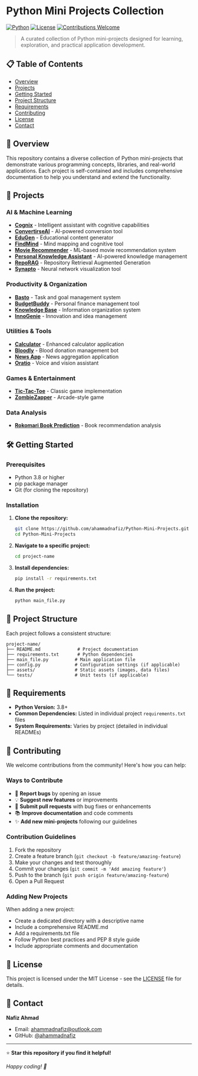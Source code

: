 # Python Mini Projects Collection

[![Python](https://img.shields.io/badge/Python-3.8+-blue.svg)](https://www.python.org/)
[![License](https://img.shields.io/badge/License-MIT-green.svg)](LICENSE)
[![Contributions Welcome](https://img.shields.io/badge/Contributions-Welcome-brightgreen.svg)](CONTRIBUTING.md)

> A curated collection of Python mini-projects designed for learning, exploration, and practical application development.

## 📋 Table of Contents

- [Overview](#overview)
- [Projects](#projects)
- [Getting Started](#getting-started)
- [Project Structure](#project-structure)
- [Requirements](#requirements)
- [Contributing](#contributing)
- [License](#license)
- [Contact](#contact)

## 🎯 Overview

This repository contains a diverse collection of Python mini-projects that demonstrate various programming concepts, libraries, and real-world applications. Each project is self-contained and includes comprehensive documentation to help you understand and extend the functionality.

## 🚀 Projects

### AI & Machine Learning
- **[Cognix](./Cognix/)** - Intelligent assistant with cognitive capabilities
- **[ConvertirseAI](./ConvertirseAI/)** - AI-powered conversion tool
- **[EduGen](./EduGen/)** - Educational content generator
- **[FindMind](./FindMind/)** - Mind mapping and cognitive tool
- **[Movie Recommender](./Movie%20Recommender/)** - ML-based movie recommendation system
- **[Personal Knowledge Assistant](./Personal%20Knowledge%20Assistant/)** - AI-powered knowledge management
- **[RepoRAG](./RepoRAG/)** - Repository Retrieval Augmented Generation
- **[Synapto](./Synapto/)** - Neural network visualization tool

### Productivity & Organization
- **[Basto](./Basto/)** - Task and goal management system
- **[BudgetBuddy](./BudgetBuddy/)** - Personal finance management tool
- **[Knowledge Base](./Knowledge%20Base/)** - Information organization system
- **[InnoGenie](./InnoGenie/)** - Innovation and idea management

### Utilities & Tools
- **[Calculator](./Calculator/)** - Enhanced calculator application
- **[Bloodly](./Bloodly/)** - Blood donation management bot
- **[News App](./News_App/)** - News aggregation application
- **[Oratio](./Oratio/)** - Voice and vision assistant

### Games & Entertainment
- **[Tic-Tac-Toe](./Tic-Tac-Toe/)** - Classic game implementation
- **[ZombieZapper](./ZombieZapper/)** - Arcade-style game

### Data Analysis
- **[Rokomari Book Prediction](./Rokomari%20Book%20Prediction/)** - Book recommendation analysis

## 🛠️ Getting Started

### Prerequisites

- Python 3.8 or higher
- pip package manager
- Git (for cloning the repository)

### Installation

1. **Clone the repository:**
   ```bash
   git clone https://github.com/ahammadnafiz/Python-Mini-Projects.git
   cd Python-Mini-Projects
   ```

2. **Navigate to a specific project:**
   ```bash
   cd project-name
   ```

3. **Install dependencies:**
   ```bash
   pip install -r requirements.txt
   ```

4. **Run the project:**
   ```bash
   python main_file.py
   ```

## 📁 Project Structure

Each project follows a consistent structure:

```
project-name/
├── README.md              # Project documentation
├── requirements.txt       # Python dependencies
├── main_file.py          # Main application file
├── config.py             # Configuration settings (if applicable)
├── assets/               # Static assets (images, data files)
└── tests/                # Unit tests (if applicable)
```

## 🔧 Requirements

- **Python Version:** 3.8+
- **Common Dependencies:** Listed in individual project `requirements.txt` files
- **System Requirements:** Varies by project (detailed in individual READMEs)

## 🤝 Contributing

We welcome contributions from the community! Here's how you can help:

### Ways to Contribute

- 🐛 **Report bugs** by opening an issue
- 💡 **Suggest new features** or improvements
- 🔧 **Submit pull requests** with bug fixes or enhancements
- 📚 **Improve documentation** and code comments
- ✨ **Add new mini-projects** following our guidelines

### Contribution Guidelines

1. Fork the repository
2. Create a feature branch (`git checkout -b feature/amazing-feature`)
3. Make your changes and test thoroughly
4. Commit your changes (`git commit -m 'Add amazing feature'`)
5. Push to the branch (`git push origin feature/amazing-feature`)
6. Open a Pull Request

### Adding New Projects

When adding a new project:
- Create a dedicated directory with a descriptive name
- Include a comprehensive README.md
- Add a requirements.txt file
- Follow Python best practices and PEP 8 style guide
- Include appropriate comments and documentation

## 📄 License

This project is licensed under the MIT License - see the [LICENSE](LICENSE) file for details.

## 📧 Contact

**Nafiz Ahmad**
- Email: ahammadnafiz@outlook.com
- GitHub: [@ahammadnafiz](https://github.com/ahammadnafiz)

---

⭐ **Star this repository if you find it helpful!**

*Happy coding! 🚀*
